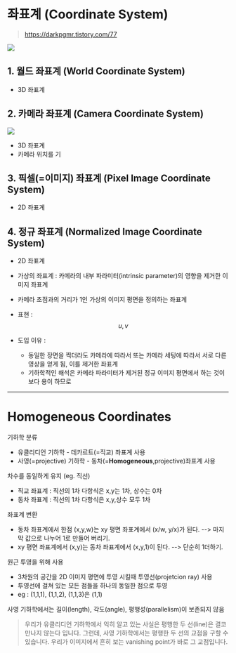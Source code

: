 # 좌표계 (Coordinate System)

> https://darkpgmr.tistory.com/77

![](https://i.imgur.com/7BZIQE3.png)


## 1. 월드 좌표계 (World Coordinate System)

- 3D 좌표계 

## 2. 카메라 좌표계 (Camera Coordinate System)

![](https://i.imgur.com/2KBVl1E.png)

- 3D 좌표계 
- 카메라 위치를 기

## 3. 픽셀(=이미지) 좌표계 (Pixel Image Coordinate System) 


- 2D 좌표계 


## 4. 정규 좌표계 (Normalized Image Coordinate System)

- 2D 좌표계 

- 가상의 좌표계 : 카메라의 내부 파라미터(intrinsic parameter)의 영향을 제거한 이미지 좌표계

- 카메라 초점과의 거리가 1인 가상의 이미지 평면을 정의하는 좌표계

- 표현 : $$u, v $$

- 도입 이유 : 
    - 동일한 장면을 찍더라도 카메라에 따라서 또는 카메라 세팅에 따라서 서로 다른 영상을 얻게 됨, 이를 제거한 좌표계 
    - 기하학적인 해석은 카메라 파라미터가 제거된 정규 이미지 평면에서 하는 것이 보다 용이 하므로 


---

# Homogeneous Coordinates

기하학 분류 
- 유클리디언 기하학 - 데카르트(=직교) 좌표계 사용 
- 사영(=projective) 기하학 - 동차(=**Homogeneous**,projective)좌표계 사용 

차수를 동일하게 유지 (eg. 직선)
- 직교 좌표계 : 직선의 1차 다항식은 x,y는 1차, 상수는 0차 
- 동차 좌표계 : 직선의 1차 다항식은 x,y,상수 모두 1차 

좌표계 변환 
- 동차 좌표계에서 한점 (x,y,w)는 xy 평면 좌표계에서 (x/w, y/x)가 된다. --> 마지막 값으로 나누어 1로 만들어 버리기. 
- xy 평면 좌표계에서 (x,y)는 동차 좌표계에서 (x,y,1)이 된다. --> 단순히 1더하기. 

원근 투영을 위해 사용 
- 3차원의 공간을 2D 이미지 평면에 투영 시킬때 투영선(projetcion ray) 사용
- 투영선에 걸쳐 있는 모든 점들을 하나의 동일한 점으로 투영 
- eg : (1,1,1), (1,1,2), (1,1,3)은 (1,1)

사영 기하학에서는 길이(length), 각도(angle), 평행성(parallelism)이 보존되지 않음 


> 우리가 유클리디언 기하학에서 익히 알고 있는 사실은 평행한 두 선(line)은 결코 만나지 않는다 입니다. 그런데, 사영 기하학에서는 평행한 두 선의 교점을 구할 수 있습니다. 우리가 이미지에서 흔히 보는 vanishing point가 바로 그 교점입니다.


